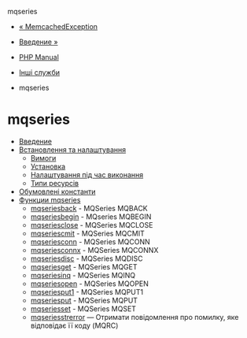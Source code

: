 mqseries

-   [« MemcachedException](class.memcachedexception.md)
    
-   [Введение »](intro.mqseries.md)
    
-   [PHP Manual](index.md)
    
-   [Інші служби](refs.remote.other.md)
    
-   mqseries
    

# mqseries

-   [Введение](intro.mqseries.md)
-   [Встановлення та налаштування](mqseries.setup.md)
    -   [Вимоги](mqseries.requirements.md)
    -   [Установка](mqseries.configure.md)
    -   [Налаштування під час виконання](mqseries.ini.md)
    -   [Типи ресурсів](mqseries.resources.md)
-   [Обумовлені константи](mqseries.constants.md)
-   [Функции mqseries](ref.mqseries.md)
    -   [mqseriesback](function.mqseries-back.html) - MQSeries MQBACK
    -   [mqseriesbegin](function.mqseries-begin.html) - MQseries MQBEGIN
    -   [mqseriesclose](function.mqseries-close.html) - MQSeries MQCLOSE
    -   [mqseriescmit](function.mqseries-cmit.html) - MQSeries MQCMIT
    -   [mqseriesconn](function.mqseries-conn.html) - MQSeries MQCONN
    -   [mqseriesconnx](function.mqseries-connx.html) - MQSeries MQCONNX
    -   [mqseriesdisc](function.mqseries-disc.html) - MQSeries MQDISC
    -   [mqseriesget](function.mqseries-get.html) - MQSeries MQGET
    -   [mqseriesinq](function.mqseries-inq.html) - MQSeries MQINQ
    -   [mqseriesopen](function.mqseries-open.html) - MQSeries MQOPEN
    -   [mqseriesput1](function.mqseries-put1.html) - MQSeries MQPUT1
    -   [mqseriesput](function.mqseries-put.html) - MQSeries MQPUT
    -   [mqseriesset](function.mqseries-set.html) - MQSeries MQSET
    -   [mqseriesstrerror](function.mqseries-strerror.html) — Отримати повідомлення про помилку, яке відповідає її коду (MQRC)